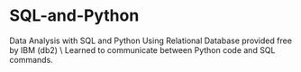 # SQL-and-Python
Data Analysis with SQL and Python
Using Relational Database provided free by IBM (db2) \\
Learned to communicate between Python code and SQL commands.
